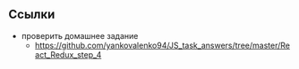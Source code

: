 ## Ссылки

- проверить домашнее задание
	- https://github.com/yankovalenko94/JS_task_answers/tree/master/React_Redux_step_4
